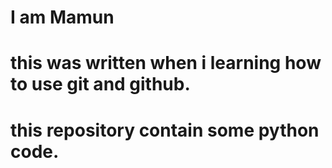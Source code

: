 # I am Mamun
# this was written when i learning how to use git and github.
# this repository contain some python code.
